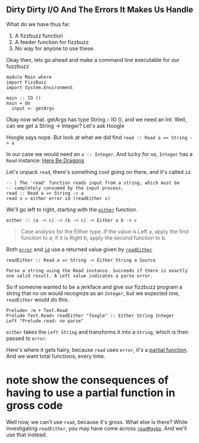 ## Dirty Dirty I/O And The Errors It Makes Us Handle

What do we have thus far.

1. A fizzbuzz function
2. A feeder function for fizzbuzz
3. No way for anyone to use these.

Okay then, lets go ahead and make a command line executable for our fuzzbuzz

```
module Main where
import FizzBuzz
import System.Environment

main :: IO ()
main = do
  input <- getArgs
```  

Okay now what. getArgs has type String :: IO (), and we need an Int.
Well, can we get a String -> Integer? Let's ask Hoogle

Hoogle says nope. But look at what we did find
`read :: Read a => String -> a`

In our case we would need an `a :: Integer`. And lucky for us,
`Integer` has a `Read` instance:
[Here Be Dragons](http://hackage.haskell.org/package/base-4.8.1.0/docs/src/GHC.Read.html#line-464)

Let's unpack `read`, there's something cool going on there, and it's called
`id`.

```
-- | The 'read' function reads input from a string, which must be
-- completely consumed by the input process.
read :: Read a => String -> a
read s = either error id (readEither s)
```
We'll go left to right, starting with the [`either`](https://hackage.haskell.org/package/base-4.8.1.0/docs/Data-Either.html) function.
```
either :: (a -> c) -> (b -> c) -> Either a b -> c 
```
>    Case analysis for the Either type. If the value is Left a, apply the first function to a; if it is Right b, apply the second function to b.

Both [`error`](http://hackage.haskell.org/package/base-4.8.1.0/docs/Prelude.html#v:error) and [`id`](http://hackage.haskell.org/package/base-4.8.1.0/docs/Prelude.html#v:id) use a returned value given by [`readEither`](https://hackage.haskell.org/package/base-4.8.1.0/docs/Text-Read.html)

```
readEither :: Read a => String -> Either String a Source

Parse a string using the Read instance. Succeeds if there is exactly one valid result. A Left value indicates a parse error.
```
So if someone wanted to be a jerkface and give our fizzbuzz program a string that no on would recognize as an `Integer`, but we expected one, `readEither` would do this:
```
Prelude> :m + Text.Read
Prelude Text.Read> readEither "foogle" :: Either String Integer
Left "Prelude.read: no parse"
```
`either` takes the `Left String` and transforms it into a `String`, which is then passed to `error`.

Here's where it gets hairy, because `read` uses `error`, it's a [partial function](https://wiki.haskell.org/Partial_functions). And we want total functions,
every time.
# note show the consequences of having to use a partial function in gross code #

Well now, we can't use `read`, because it's gross. What else is there? While investigating `readEither`, you may have come across [`readMaybe`](https://hackage.haskell.org/package/base-4.8.1.0/docs/Text-Read.html). And we'll use that instead.


